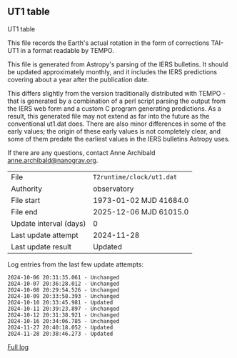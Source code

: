 
## UT1 table

UT1 table

This file records the Earth's actual rotation in the form of
corrections TAI-UT1 in a format readable by TEMPO.

This file is generated from Astropy's parsing of the IERS
bulletins. It should be updated approximately monthly, and it
includes the IERS predictions covering about a year after the
publication date.

This differs slightly from the version traditionally distributed
with TEMPO - that is generated by a combination of a perl script
parsing the output from the IERS web form and a custom C program
generating predictions. As a result, this generated file may not
extend as far into the future as the conventional ut1.dat does.
There are also minor differences in some of the early values; the
origin of these early values is not completely clear, and some of
them predate the earliest values in the IERS bulletins Astropy uses.

If there are any questions, contact Anne Archibald
<anne.archibald@nanograv.org>.

|     |     |
|:--- |:--- |
| File | `T2runtime/clock/ut1.dat` |
| Authority | observatory |
| File start | 1973-01-02 MJD 41684.0 |
| File end | 2025-12-06 MJD 61015.0 |
| Update interval (days) | 0 |
| Last update attempt | 2024-11-28 |
| Last update result | Updated |

Log entries from the last few update attempts:
```
2024-10-06 20:31:35.061 - Unchanged
2024-10-07 20:36:28.012 - Unchanged
2024-10-08 20:29:54.526 - Unchanged
2024-10-09 20:33:58.393 - Unchanged
2024-10-10 20:33:45.981 - Updated
2024-10-11 20:39:23.897 - Unchanged
2024-10-12 20:31:38.921 - Unchanged
2024-10-16 20:34:06.785 - Unchanged
2024-11-27 20:40:18.052 - Updated
2024-11-28 20:38:46.273 - Updated
```
[Full log](https://raw.githubusercontent.com/ipta/pulsar-clock-corrections/main/log/T2runtime/clock/ut1.dat.log)

